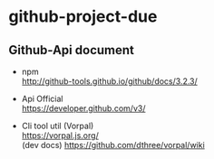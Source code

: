 # github-project-due

## Github-Api document

* npm  
  http://github-tools.github.io/github/docs/3.2.3/

* Api Official  
  https://developer.github.com/v3/
  
* Cli tool util (Vorpal)  
  https://vorpal.js.org/  
  (dev docs) https://github.com/dthree/vorpal/wiki